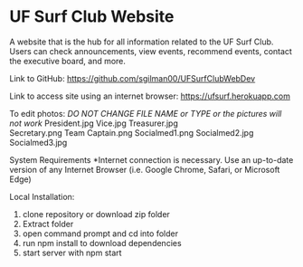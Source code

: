 # UF Surf Club Website
A website that is the hub for all information related to the UF Surf Club. Users can check announcements, view events, recommend events, contact the executive board, and more.

Link to GitHub: https://github.com/sgilman00/UFSurfClubWebDev

Link to access site using an internet browser: https://ufsurf.herokuapp.com 

To edit photos: 
*DO NOT CHANGE FILE NAME or TYPE or the pictures will not work*
President.jpg        Vice.jpg              Treasurer.jpg    
Secretary.png        Team Captain.png      Socialmed1.png
Socialmed2.jpg       Socialmed3.jpg

System Requirements
*Internet connection is necessary.
Use an up-to-date version of any Internet Browser (i.e. Google Chrome, Safari, or Microsoft Edge)

Local Installation:
1. clone repository or download zip folder
2. Extract folder
3. open command prompt and cd into folder
4. run npm install to download dependencies
5. start server with npm start

